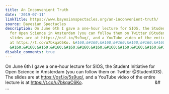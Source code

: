```yaml
---
title: An Inconvenient Truth
date: '2019-07-11'
linkTitle: https://www.bayesianspectacles.org/an-inconvenient-truth/
source: Bayesian Spectacles
description: On June 6th I gave a one-hour lecture for SIOS, the Student Initiative
  for Open Science in Amsterdam (you can follow them on Twitter @StudentIOS). The
  slides are at https://osf.io/5s9uq/, and a YouTube video of the entire lecture is
  at https://t.co/u7bkqaC6Ko. &#160;&#160;&#160;&#160;&#160;&#160;&#160;&#160;&#160;&#160;&#160;&#160;&#160;&#160;&#160;&#160;&#160;&#160;&#160;&#160;&#160;&#160;&#160;&#160;&#160;&#160;&#160;&#160;&#160;&#160;&#160;&#160;&#160;&#160;&#160;&#160;&#160;&#160;&#160;&#160;&#160;&#160;&#160;&#160;
  &#160;&#160;&#160;&#160;&#160;&#160;&#160;&#160;&#160;&#160;&#160;&#160;&# ...
disable_comments: true
---
```

On June 6th I gave a one-hour lecture for SIOS, the Student Initiative for Open Science in Amsterdam (you can follow them on Twitter @StudentIOS). The slides are at https://osf.io/5s9uq/, and a YouTube video of the entire lecture is at https://t.co/u7bkqaC6Ko. &#160;&#160;&#160;&#160;&#160;&#160;&#160;&#160;&#160;&#160;&#160;&#160;&#160;&#160;&#160;&#160;&#160;&#160;&#160;&#160;&#160;&#160;&#160;&#160;&#160;&#160;&#160;&#160;&#160;&#160;&#160;&#160;&#160;&#160;&#160;&#160;&#160;&#160;&#160;&#160;&#160;&#160;&#160;&#160; &#160;&#160;&#160;&#160;&#160;&#160;&#160;&#160;&#160;&#160;&#160;&#160;&# ...